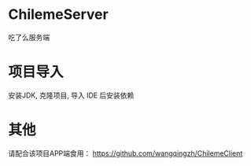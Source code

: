 # ChilemeServer
吃了么服务端
# 项目导入
安装JDK, 克隆项目, 导入 IDE 后安装依赖
# 其他
请配合该项目APP端食用： https://github.com/wangqingzh/ChilemeClient
